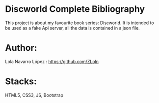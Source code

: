 # Discworld Complete Bibliography

This project is about my favourite book series: Discworld. It is intended to be used as a fake Api server, all the data is contained in a json file.

# Author:
Lola Navarro López : https://github.com/ZLoln

# Stacks:
HTML5, CSS3, JS, Bootstrap
